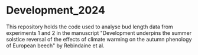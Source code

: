 # Development_2024
This repository holds the code used to analyse bud length data from experiments 1 and 2 in the manuscript "Development underpins the summer solstice reversal of the effects of climate warming on the autumn phenology of European beech" by Rebindaine et al.
